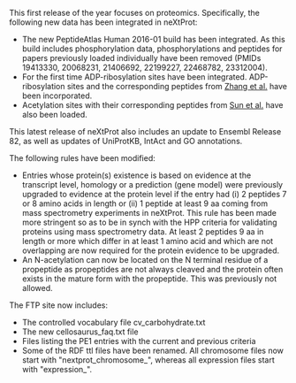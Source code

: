 This first release of the year focuses on proteomics. Specifically, the following new data has been integrated in neXtProt:

* The new PeptideAtlas Human 2016-01 build has been integrated. As this build includes phosphorylation data, phosphorylations and peptides for papers previously loaded individually have been removed (PMIDs 19413330, 20068231, 21406692, 22199227, 22468782, 23312004).
* For the first time ADP-ribosylation sites have been integrated. ADP-ribosylation sites and the corresponding peptides from [Zhang et al.](http://dx.doi.org/10.1038/nmeth.2603) have been incorporated.  
* Acetylation sites with their corresponding peptides from [Sun et al.](http://linkinghub.elsevier.com/retrieve/pii/S1874-3919(14)00347-9) have also been loaded.

This latest release of neXtProt also includes an update to Ensembl Release 82, as well as updates of UniProtKB, IntAct and GO annotations.

The following rules have been modified:

* Entries whose protein(s) existence is based on evidence at the transcript level, homology or a prediction (gene model) were previously upgraded to evidence at the protein level if the entry had (i) 2 peptides 7 or 8 amino acids in length or (ii) 1 peptide at least 9 aa coming from mass spectrometry experiments in neXtProt. This rule has been made more stringent so as to be in synch with the HPP criteria for validating proteins using mass spectrometry data. At least 2 peptides 9 aa in length or more which differ in at least 1 amino acid and which are not overlapping are now required for the protein evidence to be upgraded.
* An N-acetylation can now be located on the N terminal residue of a propeptide as propeptides are not always cleaved and the protein often exists in the mature form with the propeptide. This was previously not allowed.

The FTP site now includes:

* The controlled vocabulary file cv_carbohydrate.txt
* The new cellosaurus_faq.txt file
* Files listing the PE1 entries with the current and previous criteria
* Some of the RDF ttl files have been renamed. All chromosome files now start with "nextprot_chromosome_", whereas all expression files start with "expression_".
